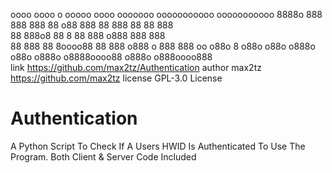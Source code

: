  oooo     oooo      o      ooooo  oooo   ooooooo   ooooooooooo ooooooooooo 
 8888o   888      888       888  88   o88     888 88  888  88 88    888   
 88 888o8 88     8  88        888           o888      888         888     
 88  888  88    8oooo88      88 888      o888   o     888       888    oo 
 o88o  8  o88o o88o  o888o o88o  o888o o8888oooo88    o888o    o888oooo888                                                                         
 link  https://github.com/max2tz/Authentication
 author  max2tz https://github.com/max2tz
 license  GPL-3.0 License


# Authentication
A Python Script To Check If A Users HWID Is Authenticated To Use The Program. Both Client &amp; Server Code Included
